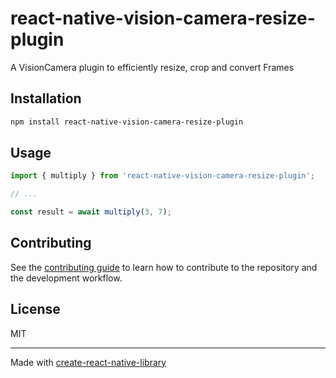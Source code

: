 # react-native-vision-camera-resize-plugin

A VisionCamera plugin to efficiently resize, crop and convert Frames

## Installation

```sh
npm install react-native-vision-camera-resize-plugin
```

## Usage

```js
import { multiply } from 'react-native-vision-camera-resize-plugin';

// ...

const result = await multiply(3, 7);
```

## Contributing

See the [contributing guide](CONTRIBUTING.md) to learn how to contribute to the repository and the development workflow.

## License

MIT

---

Made with [create-react-native-library](https://github.com/callstack/react-native-builder-bob)

